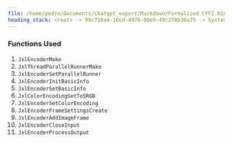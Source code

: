 ```yaml
---
file: /home/pedro/Documents/chatgpt_export/Markdown/Formalized CFFI bindings for JPEG XL C interface.md
heading_stack: <root> -> 99c756a4-10cd-4976-9be9-49c2f8b36a75 -> System -> 4fd70df5-846e-4e1d-a059-858ee14a15b4 -> System -> aaa2a67b-8d69-4ed1-a62a-fe469ca0e47f -> User -> 747d4e11-f5f7-4f62-b0ce-0a8fe24a625d -> Assistant -> Functions Used
---
```

### Functions Used
1. `JxlEncoderMake`
2. `JxlThreadParallelRunnerMake`
3. `JxlEncoderSetParallelRunner`
4. `JxlEncoderInitBasicInfo`
5. `JxlEncoderSetBasicInfo`
6. `JxlColorEncodingSetToSRGB`
7. `JxlEncoderSetColorEncoding`
8. `JxlEncoderFrameSettingsCreate`
9. `JxlEncoderAddImageFrame`
10. `JxlEncoderCloseInput`
11. `JxlEncoderProcessOutput`

